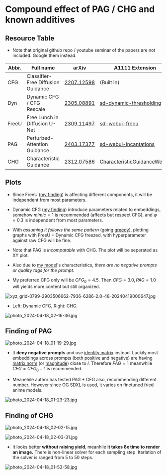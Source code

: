 # Compound effect of PAG / CHG and known additives #

## Resource Table ##

- Note that original github repo / youtube seminar of the papers are not included. Google them instead.

|Abbr.|Full name|arXiv|A1111 Extension|
|---|---|---|---|
|CFG|Classifier-Free Diffusion Guidance|[2207.12598](https://arxiv.org/abs/2207.12598)|(Built in)|
|Dyn|Dynamic CFG / CFG Rescale|[2305.08891](https://arxiv.org/abs/2305.08891)|[sd-dynamic-thresholding](https://github.com/mcmonkeyprojects/sd-dynamic-thresholding)|
|FreeU|Free Lunch in Diffusion U-Net|[2309.11497](https://arxiv.org/abs/2309.11497)|[sd-webui-freeu](https://github.com/ljleb/sd-webui-freeu)|
|PAG|Perturbed-Attention Guidance|[2403.17377](https://arxiv.org/abs/2403.17377)|[sd-webui-incantations](https://github.com/v0xie/sd-webui-incantations)|
|CHG|Characteristic Guidance|[2312.07586](https://arxiv.org/abs/2312.07586)|[CharacteristicGuidanceWebUI](https://github.com/scraed/CharacteristicGuidanceWebUI)|

## Plots ##

- Since FreeU ([my finding](./freeu.md)) is affecting different components, it will be independent from most parameters.

- Dynamic CFG ([my finding](./dynamic_cfg.md)) introduce parameters related to embeddings, somehow $mimic=1$ is recommended (affects but respect CFG), and $\varphi=0.3$ is independent from most parameters. 

- With *assuming it follows the same pattern* (going [greedy](https://en.wikipedia.org/wiki/Greedy_algorithm)), plotting graphs with FreeU + Dynamic CFG freezed, with hyperparameter against raw CFG will be fine.

- Note that PAG is *incompatable* with CHG. The plot will be seperated as XY plot.

- Also due to [my model](../ch05/README_XL.MD)'s characteristics, *there are no negative prompts or quality tags for the prompt*.

- My preferred CFG only will be $CFG_0=4.5$. Then $CFG=3.0,PAG=1.0$ will yields more content but still organized.

![xyz_grid-0799-2903506662-7936-6286-2.0-48-20240419000647.jpg](./img/xyz_grid-0799-2903506662-7936-6286-2.0-48-20240419000647.jpg)


- Left: Dynamic CFG, Right: CHG.

![photo_2024-04-18_02-16-36.jpg](./img/photo_2024-04-18_02-16-36.jpg)

## Finding of PAG ##

![photo_2024-04-18_01-19-29.jpg](./img/photo_2024-04-18_01-19-29.jpg)

- It **deny negative prompts** and use [identity matrix](https://en.wikipedia.org/wiki/Identity_matrix) instead. Luckily most embeddings across prompts (both positive and negative) are having [matrix norm](https://en.wikipedia.org/wiki/Matrix_norm) (or [magnitude](https://en.wikipedia.org/wiki/Magnitude_(mathematics))) close to $I$. Therefore $PAG=1$ meanwhile $CFG=CFG_0-1$ is recommended.

- Meanehile author has tested PAG + CFG also, recommending different number. However since OG SDXL is used, it varies on finetuned ~~fried~~ anime models.

![photo_2024-04-18_01-23-23.jpg](./img/photo_2024-04-18_01-23-23.jpg)

## Finding of CHG ##

![photo_2024-04-18_02-02-15.jpg](./img/photo_2024-04-18_02-02-15.jpg)

![photo_2024-04-18_02-03-31.jpg](./img/photo_2024-04-18_02-03-31.jpg)

- It looks better **without raising yield**, meanhile **it takes 8x time to render an image.** There is non-linear solver for each sampling step. Iterlation of the solver is ranged from 5 to 50 steps.

![photo_2024-04-18_01-53-58.jpg](./img/photo_2024-04-18_01-53-58.jpg)
